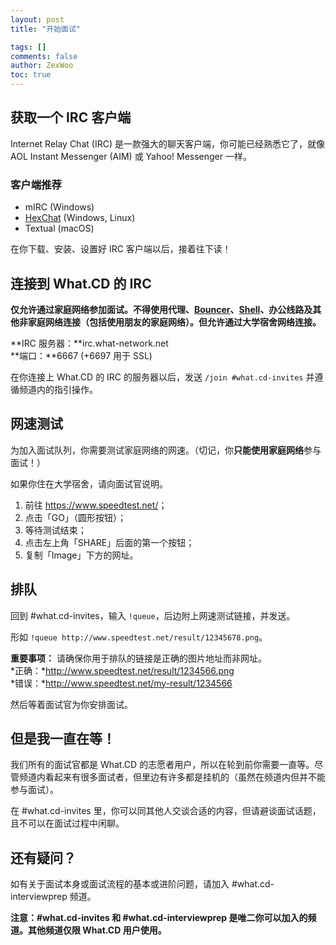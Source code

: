 ```yaml
---
layout: post
title: "开始面试"

tags: []
comments: false
author: ZexWoo
toc: true
---
```


## 获取一个 IRC 客户端

Internet Relay Chat (IRC) 是一款强大的聊天客户端，你可能已经熟悉它了，就像 AOL Instant Messenger (AIM) 或 Yahoo! Messenger 一样。

### 客户端推荐
- mIRC (Windows)
- [HexChat](https://hexchat.github.io/downloads.html) (Windows, Linux)
- Textual (macOS)

在你下载、安装、设置好 IRC 客户端以后，接着往下读！

## 连接到 What.CD 的 IRC

**仅允许通过家庭网络参加面试。不得使用代理、[Bouncer](http://www.egr.msu.edu/decs/services/networking/dns/intro)、[Shell](https://docs.microsoft.com/zh-cn/windows-server/networking/technologies/netsh/netsh)、办公线路及其他非家庭网络连接（包括使用朋友的家庭网络）。但允许通过大学宿舍网络连接。**

**IRC 服务器：**irc.what-network.net<br/>
**端口：**6667 (+6697 用于 SSL)

在你连接上 What.CD 的 IRC 的服务器以后，发送 `/join #what.cd-invites` 并遵循频道内的指引操作。

## 网速测试

为加入面试队列，你需要测试家庭网络的网速。（切记，你**只能使用家庭网络**参与面试！）

如果你住在大学宿舍，请向面试官说明。

1. 前往 <https://www.speedtest.net/>；
2. 点击「GO」（圆形按钮）；
3. 等待测试结束；
4. 点击左上角「SHARE」后面的第一个按钮；
5. 复制「Image」下方的网址。

## 排队

回到 #what.cd-invites，输入 `!queue`，后边附上网速测试链接，并发送。

形如 `!queue http://www.speedtest.net/result/12345678.png`。

**重要事项：**
请确保你用于排队的链接是正确的图片地址而非网址。<br/>
*正确：*http://www.speedtest.net/result/1234566.png<br/>
*错误：*http://www.speedtest.net/my-result/1234566

然后等着面试官为你安排面试。

## 但是我一直在等！

我们所有的面试官都是 What.CD 的志愿者用户，所以在轮到前你需要一直等。尽管频道内看起来有很多面试者，但里边有许多都是挂机的（虽然在频道内但并不能参与面试）。

在 #what.cd-invites 里，你可以同其他人交谈合适的内容，但请避谈面试话题，且不可以在面试过程中闲聊。

## 还有疑问？

如有关于面试本身或面试流程的基本或进阶问题，请加入 #what.cd-interviewprep 频道。

**注意：#what.cd-invites 和 #what.cd-interviewprep 是唯二你可以加入的频道。其他频道仅限 What.CD 用户使用。**